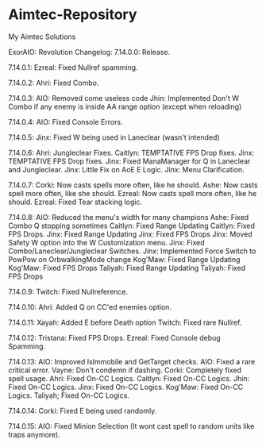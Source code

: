 # Aimtec-Repository
My Aimtec Solutions

ExorAIO: Revolution Changelog:
7.14.0.0:
	Release.

7.14.0.1:
	Ezreal: Fixed Nullref spamming.

7.14.0.2:
	Ahri: Fixed Combo.

7.14.0.3:
	AIO: Removed come useless code
	Jhin: Implemented Don't W Combo if any enemy is inside AA range option (except when reloading)

7.14.0.4:
	AIO: Fixed Console Errors.

7.14.0.5:
	Jinx: Fixed W being used in Laneclear (wasn't intended)

7.14.0.6:
	Ahri: Jungleclear Fixes.
	Caitlyn: TEMPTATIVE FPS Drop fixes.
	Jinx: TEMPTATIVE FPS Drop fixes.
	Jinx: Fixed ManaManager for Q in Laneclear and Jungleclear.
	Jinx: Little Fix on AoE E Logic.
	Jinx: Menu Clarification.

7.14.0.7:
  Corki: Now casts spells more often, like he should.
  Ashe: Now casts spell more often, like she should.
  Ezreal: Now casts spell more often, like he should.
  Ezreal: Fixed Tear stacking logic.

7.14.0.8:
	AIO: Reduced the menu's width for many champions
  Ashe: Fixed Combo Q stopping sometimes
  Caitlyn: Fixed Range Updating
  Caitlyn: Fixed FPS Drops.
  Jinx: Fixed Range Updating
  Jinx: Fixed FPS Drops
  Jinx: Moved Safety W option into the W Customization menu.
  Jinx: Fixed Combo/Laneclear/Jungleclear Switches.
  Jinx: Implemented Force Switch to PowPow on OrbwalkingMode change
  Kog'Maw: Fixed Range Updating
  Kog'Maw: Fixed FPS Drops
  Taliyah: Fixed Range Updating
  Taliyah: Fixed FPS Drops

7.14.0.9:
  Twitch: Fixed Nullreference.
  
7.14.0.10:
  Ahri: Added Q on CC'ed enemies option.

7.14.0.11:
  Xayah: Added E before Death option
  Twitch: Fixed rare Nullref.

7.14.0.12:
  Tristana: Fixed FPS Drops.
  Ezreal: Fixed Console debug Spamming.

7.14.0.13:
  AIO: Improved IsImmobile and GetTarget checks.
  AIO: Fixed a rare critical error.
  Vayne: Don't condemn if dashing.
  Corki: Completely fixed spell usage.
  Ahri: Fixed On-CC Logics.
  Caitlyn: Fixed On-CC Logics.
  Jhin: Fixed On-CC Logics.
  Jinx: Fixed On-CC Logics.
  Kog'Maw: Fixed On-CC Logics.
  Taliyah; Fixed On-CC Logics.

7.14.0.14:
	Corki: Fixed E being used randomly.

7.14.0.15:
	AIO: Fixed Minion Selection (It wont cast spell to random units like traps anymore).
